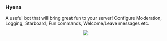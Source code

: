 ### Hyena
A useful bot that will bring great fun to your server! Configure Moderation, Logging, Starboard, Fun commands, Welcome/Leave messages etc.

<p align="center">
    <img src="http://hyenabot.xyz/images/logo.png"/>
</p>

